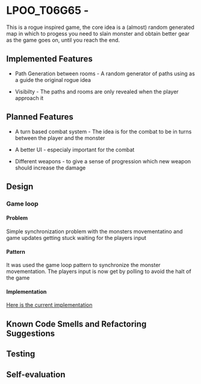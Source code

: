 # LPOO_T06G65 - <project name>

This is a rogue inspired game, the core idea is a (almost) random generated map in which to progess 
you need to slain monster and obtain better gear as the game goes on, until you reach the end.

## Implemented Features

- Path Generation between rooms - A random generator of paths using as a guide the original rogue idea

- Visibilty - The paths and rooms are only revealed when the player approach it

## Planned Features

- A turn based combat system - The idea is for the combat to be in turns between the player and the monster

- A better UI - especialy important for the combat

- Different weapons - to give a sense of progression which new weapon should increase the damage

## Design

### Game loop

#### Problem

Simple synchronization problem with the monsters movementatino and game updates getting stuck waiting for the players input 

#### Pattern 

It was used the game loop pattern to synchronize the monster movementation. The players input is now get by polling to avoid the halt of the game

#### Implementation

[Here is the current implementation](https://github.com/FEUP-LPOO-2021/lpoo-2021-g65/blob/780842bade1c547aadfa3133323daada60157523/src/main/java/Game.java#L51-L74)

## Known Code Smells and Refactoring Suggestions

## Testing

## Self-evaluation
